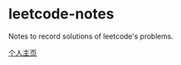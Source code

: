 # leetcode-notes
Notes to record solutions of leetcode's problems.

[个人主页](https://leetcode-cn.com/u/fffffelix/)
 

